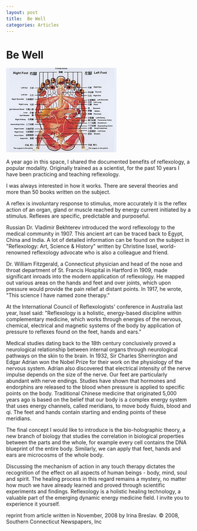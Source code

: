 ```yaml
---
layout: post
title:  Be Well
categories: Articles
---
```


<h1>Be Well</h1>


<img class="img-responsive pull-left space" src="/img/chicken.jpg">

<p>A year ago in this space, I shared the documented benefits of reflexology, a popular modality. Originally trained as a scientist, for the past 10 years I have been practicing and teaching reflexology. </p><p>
I was always interested in how it works. There are several theories and more than 50 books written on the subject. </p><p>
A reflex is involuntary response to stimulus, more accurately it is the reflex action of an organ, gland or muscle reached by energy current initiated by a stimulus. Reflexes are specific, predictable and purposeful. </p><p>
Russian Dr. Vladimir Bekhterev introduced the word reflexology to the medical community in 1907. This ancient art can be traced back to Egypt, China and India. A lot of detailed information can be found on the subject in "Reflexology: Art, Science & History" written by Christine Issel, world-renowned reflexology advocate who is also a colleague and friend. </p><p>
Dr. William Fitzgerald, a Connecticut physician and head of the nose and throat department of St. Francis Hospital in Hartford in 1909, made significant inroads into the modern application of reflexology. He mapped out various areas on the hands and feet and over joints, which upon pressure would provide the pain relief at distant points. In 1917, he wrote, "This science I have named zone therapy." </p><p>
At the International Council of Reflexologists' conference in Australia last year, Issel said: "Reflexology is a holistic, energy-based discipline within complementary medicine, which works through energies of the nervous, chemical, electrical and magnetic systems of the body by application of pressure to reflexes found on the feet, hands and ears." </p><p>
Medical studies dating back to the 18th century conclusively proved a neurological relationship between internal organs through neurological pathways on the skin to the brain. In 1932, Sir Charles Sherrington and Edgar Adrian won the Nobel Prize for their work on the physiology of the nervous system. Adrian also discovered that electrical intensity of the nerve impulse depends on the size of the nerve. Our feet are particularly abundant with nerve endings. Studies have shown that hormones and endorphins are released to the blood when pressure is applied to specific points on the body. Traditional Chinese medicine that originated 5,000 years ago is based on the belief that our body is a complex energy system that uses energy channels, called meridians, to move body fluids, blood and qi. The feet and hands contain starting and ending points of these meridians. </p><p>
The final concept I would like to introduce is the bio-holographic theory, a new branch of biology that studies the correlation in biological properties between the parts and the whole, for example every cell contains the DNA blueprint of the entire body. Similarly, we can apply that feet, hands and ears are microcosms of the whole body. </p><p>
Discussing the mechanism of action in any touch therapy dictates the recognition of the effect on all aspects of human beings - body, mind, soul and spirit. The healing process in this regard remains a mystery, no matter how much we have already learned and proved through scientific experiments and findings. 
Reflexology is a holistic healing technology, a valuable part of the emerging dynamic energy medicine field. 
I invite you to experience it yourself. </p>
<p><span class="peach">reprint from article written in November, 2008 by Irina Breslav. © 2008, Southern Connecticut Newspapers, Inc</span>



</div>